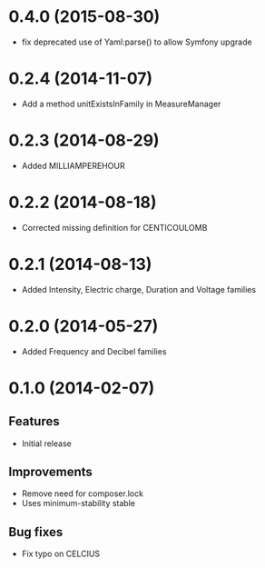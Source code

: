 # 0.4.0 (2015-08-30)
 - fix deprecated use of Yaml:parse() to allow Symfony upgrade

# 0.2.4 (2014-11-07)
 - Add a method unitExistsInFamily in MeasureManager

# 0.2.3 (2014-08-29)
 - Added MILLIAMPEREHOUR

# 0.2.2 (2014-08-18)
 -  Corrected missing definition for CENTICOULOMB

# 0.2.1 (2014-08-13)
 - Added Intensity, Electric charge, Duration and Voltage families

# 0.2.0 (2014-05-27)
 - Added Frequency and Decibel families

# 0.1.0 (2014-02-07)

## Features
 - Initial release

## Improvements
 - Remove need for composer.lock
 - Uses minimum-stability stable

## Bug fixes
- Fix typo on CELCIUS

